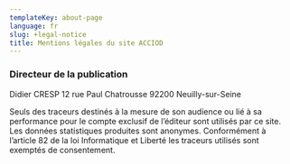 ```yaml
---
templateKey: about-page
language: fr
slug: +legal-notice
title: Mentions légales du site ACCIOD
---
```

### Directeur de la publication

Didier CRESP
12 rue Paul Chatrousse
92200 Neuilly-sur-Seine

Seuls des traceurs destinés à la mesure de son audience ou lié à sa performance pour le compte exclusif de l’éditeur sont utilisés par ce site. Les données statistiques produites sont anonymes. Conformément à l’article 82 de la loi Informatique et Liberté les traceurs utilisés sont exemptés de consentement.
